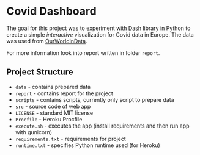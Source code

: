 # Covid Dashboard

The goal for this project was to experiment with [Dash](https://plotly.com/dash/) library in Python to create a simple *interactive* visualization for Covid data in Europe. The data was used from [OurWorldinData](https://ourworldindata.org/).

For more information look into report written in folder `report`.

## Project Structure

- `data` - contains prepared data
- `report` - contains report for the project
- `scripts` - contains scripts, currently only script to prepare data
- `src` - source code of web app
- `LICENSE` - standard MIT license
- `Procfile` - Heroku Procfile
- `execute.sh` - executes the app (install requirements and then run app with gunicorn)
- `requirements.txt` - requirements for project
- `runtime.txt` - specifies Python runtime used (for Heroku)
